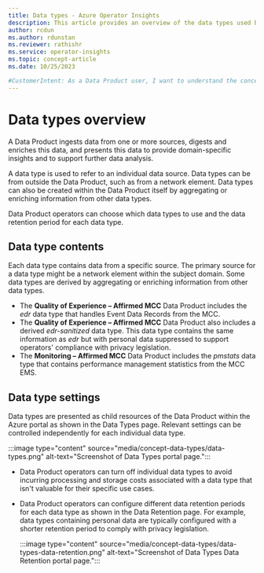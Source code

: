 ```yaml
---
title: Data types - Azure Operator Insights
description: This article provides an overview of the data types used by Azure Operator Insights Data Products
author: rcdun
ms.author: rdunstan
ms.reviewer: rathishr
ms.service: operator-insights
ms.topic: concept-article
ms.date: 10/25/2023

#CustomerIntent: As a Data Product user, I want to understand the concept of Data Types so that I can use Data Product(s) effectively.
---
```


# Data types overview

A Data Product ingests data from one or more sources, digests and enriches this data, and presents this data to provide domain-specific insights and to support further data analysis.

A data type is used to refer to an individual data source.  Data types can be from outside the Data Product, such as from a network element. Data types can also be created within the Data Product itself by aggregating or enriching information from other data types.

Data Product operators can choose which data types to use and the data retention period for each data type.

## Data type contents

Each data type contains data from a specific source. The primary source for a data type might be a network element within the subject domain. Some data types are derived by aggregating or enriching information from other data types.

- The **Quality of Experience – Affirmed MCC** Data Product includes the *edr* data type that handles Event Data Records from the MCC.  
- The **Quality of Experience – Affirmed MCC** Data Product also includes a derived *edr-sanitized* data type. This data type contains the same information as  *edr* but with personal data suppressed to support operators' compliance with privacy legislation.
- The **Monitoring – Affirmed MCC** Data Product includes the *pmstats* data type that contains performance management statistics from the MCC EMS.

## Data type settings

Data types are presented as child resources of the Data Product within the Azure portal as shown in the Data Types page. Relevant settings can be controlled independently for each individual data type.

:::image type="content" source="media/concept-data-types/data-types.png" alt-text="Screenshot of Data Types portal page.":::

- Data Product operators can turn off individual data types to avoid incurring processing and storage costs associated with a data type that isn't valuable for their specific use cases.
- Data Product operators can configure different data retention periods for each data type as shown in the Data Retention page. For example, data types containing personal data are typically configured with a shorter retention period to comply with privacy legislation.

  :::image type="content" source="media/concept-data-types/data-types-data-retention.png" alt-text="Screenshot of Data Types Data Retention portal page.":::
